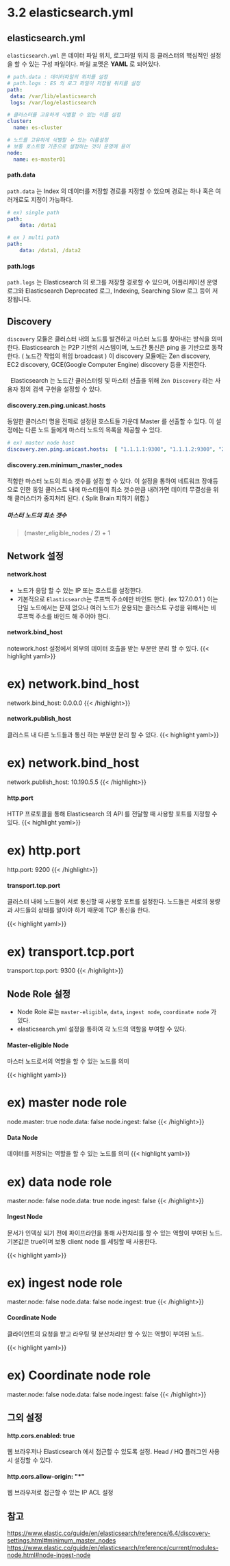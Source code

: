 # 3.2 elasticsearch.yml

## elasticsearch.yml
`elasticsearch.yml` 은 데이터 파일 위치, 로그파일 위치 등 클러스터의 핵심적인 설정을 할 수 있는 구성 파일이다. 파일 포맷은 **YAML** 로 되어있다.
```yaml
# path.data : 데이터파일의 위치를 설정 
# path.logs : ES 의 로그 파일이 저장될 위치를 설정
path: 
 data: /var/lib/elasticsearch
 logs: /var/log/elasticsearch

# 클러스터를 고유하게 식별할 수 있는 이름 설정
cluster:
  name: es-cluster

# 노드를 고유하게 식별할 수 있는 이름설정
# 보통 호스트명 기준으로 설정하는 것이 운영에 용이    
node:
  name: es-master01
```

#### path.data
`path.data` 는 Index 의 데이터를 저장할 경로를 지정할 수 있으며 경로는 하나 혹은 여러개로도 지정이 가능하다.

```yaml
# ex) single path
path: 
    data: /data1

# ex ) multi path
path:
    data: /data1, /data2
```

#### path.logs
`path.logs` 는 Elasticsearch 의 로그를 저장할 경로할 수 있으며, 어플리케이션 운영 로그와 Elasticsearch Deprecated 로그, Indexing, Searching Slow 로그 등이 저장됩니다.

## Discovery
`discovery` 모듈은 클러스터 내의 노드를 발견하고 마스터 노드를 찾아내는 방식을 의미한다. Elasticsearch 는 P2P 기반의 시스템이며, 노드간 통신은 ping 을 기반으로 동작한다.
( 노드간 작업의 위임 broadcast ) 이 discovery 모듈에는 Zen discovery, EC2 discovery, GCE(Google Computer Engine) discovery 등을 지원한다. 
<br/><br/>
&nbsp;&nbsp;Elasticsearch 는 노드간 클러스터링 및 마스터 선출을 위해 `Zen Discovery` 라는 사용자 정의 검색 구현을 설정할 수 있다.

#### discovery.zen.ping.unicast.hosts
동일한 클러스터 명을 전제로 설정된 호스트들 가운데 Master 를 선출할 수 있다. 이 설정에는 다른 노드 들에게 마스터 노드의 목록을 제공할 수 있다.
```yaml
# ex) master node host 
discovery.zen.ping.unicast.hosts:  [ "1.1.1.1:9300", "1.1.1.2:9300", "2.2.2.1:9300", ]
```

#### discovery.zen.minimum_master_nodes
적합한 마스터 노드의 최소 갯수를 설정 할 수 있다. 
이 설정을 통하여 네트워크 장애등으로 인한 동일 클러스트 내에 마스터들이 최소 갯수만큼 내려가면 데이터 무결성을 위해 클러스터가 중지처리 된다. ( Split Brain 피하기 위함.)

##### 마스터 노드의 최소 갯수
> (master_eligible_nodes / 2) + 1

## Network 설정
#### network.host
* 노드가 응답 할 수 있는 IP 또는 호스트를 설정한다.
* 기본적으로 `Elasticsearch`는 루프백 주소에만 바인드 한다. (ex 127.0.0.1 ) 이는 단일 노드에서는 문제 없으나 여러 노드가 운용되는 클러스트 구성을 위해서는 비 루프백 주소를 바인드 해 주어야 한다.

#### network.bind_host
notework.host 설정에서 외부의 데이터 호출을 받는 부분만 분리 할 수 있다.
{{< highlight yaml>}}
# ex) network.bind_host
network.bind_host: 0.0.0.0 
{{< /highlight>}}

#### network.publish_host
클러스트 내 다른 노드들과 통신 하는 부분만 분리 할 수 있다.
{{< highlight yaml>}}
# ex) network.bind_host
 network.publish_host: 10.190.5.5
{{< /highlight>}}

#### http.port
HTTP 프로토콜을 통해 Elasticsearch 의 API 를 전달할 때 사용할 포트를 지정할 수 있다.
{{< highlight yaml>}}
# ex) http.port
http.port: 9200
{{< /highlight>}}

#### transport.tcp.port
클러스터 내에 노드들이 서로 통신할 때 사용할 포트를 설정한다. 노드들은 서로의 용량과 샤드들의 상태를 알아야 하기 때문에 TCP 통신을 한다.

{{< highlight yaml>}}
# ex) transport.tcp.port
transport.tcp.port: 9300
{{< /highlight>}}

## Node Role 설정
* Node Role 로는 `master-eligible`, `data`, `ingest node`, `coordinate node` 가 있다.
* elasticsearch.yml 설정을 통하여 각 노드의 역할을 부여할 수 있다.

#### Master-eligible Node
마스터 노드로서의 역할을 할 수 있는 노드를 의미

{{< highlight yaml>}}
# ex) master node role
node.master: true
node.data: false
node.ingest: false 
{{< /highlight>}}

#### Data Node
데이터를 저장되는 역할을 할 수 있는 노드를 의미
{{< highlight yaml>}}
# ex) data node role
master.node: false
node.data: true
node.ingest: false 
{{< /highlight>}}

#### Ingest Node
문서가 인덱싱 되기 전에 파이프라인을 통해 사전처리를 할 수 있는 역할이 부여된 노드. 기본값은 true이며 보통 client node 를 세팅할 때 사용한다.

{{< highlight yaml>}}
# ex) ingest node role
master.node: false
node.data: false
node.ingest: true 
{{< /highlight>}}

#### Coordinate Node
클라이언트의 요청을 받고 라우팅 및 분산처리만 할 수 있는 역할이 부여된 노드.

{{< highlight yaml>}}
# ex) Coordinate node role
master.node: false
node.data: false
node.ingest: false 
{{< /highlight>}}


## 그외 설정
#### http.cors.enabled: true
웹 브라우저나 Elasticsearch 에서 접근할 수 있도록 설정. Head / HQ 플러그인 사용시 설정할 수 있다.

#### http.cors.allow-origin: "*"
웹 브라우저로 접근할 수 있는 IP ACL 설정

## 참고

https://www.elastic.co/guide/en/elasticsearch/reference/6.4/discovery-settings.html#minimum_master_nodes
https://www.elastic.co/guide/en/elasticsearch/reference/current/modules-node.html#node-ingest-node
